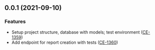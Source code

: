 ## 0.0.1 (2021-09-10)

### Features
* Setup project structure, database with models; test environment ([CE-1359](https://jira.rfcx.org/browse/CE-1359))
* Add endpoint for report creation with tests ([CE-1360](https://jira.rfcx.org/browse/CE-1360))

